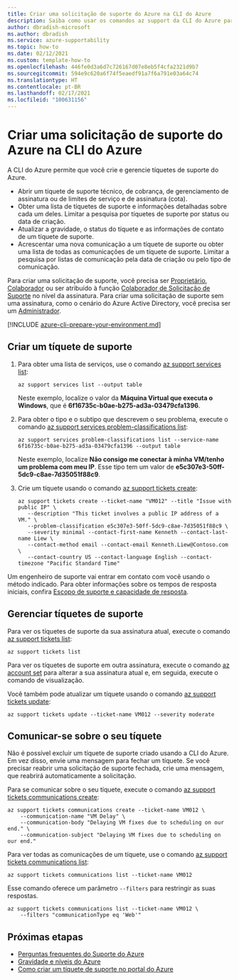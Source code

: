 ```yaml
---
title: Criar uma solicitação de suporte do Azure na CLI do Azure
description: Saiba como usar os comandos az support da CLI do Azure para criar, atualizar e gerenciar as solicitações de suporte do Azure.
author: dbradish-microsoft
ms.author: dbradish
ms.service: azure-supportability
ms.topic: how-to
ms.date: 02/12/2021
ms.custom: template-how-to
ms.openlocfilehash: 446fe0d3a6d7c726167d07e8eb5f4cfa2321d9b7
ms.sourcegitcommit: 594e9c620a6f74f5eaedf91a7f6a791e03a64c74
ms.translationtype: HT
ms.contentlocale: pt-BR
ms.lasthandoff: 02/17/2021
ms.locfileid: "100631156"
---
```

# <a name="create-an-azure-support-request-in-azure-cli"></a>Criar uma solicitação de suporte do Azure na CLI do Azure

A CLI do Azure permite que você crie e gerencie tíquetes de suporte do Azure.

- Abrir um tíquete de suporte técnico, de cobrança, de gerenciamento de assinatura ou de limites de serviço e de assinatura (cota).
- Obter uma lista de tíquetes de suporte e informações detalhadas sobre cada um deles. Limitar a pesquisa por tíquetes de suporte por status ou data de criação.
- Atualizar a gravidade, o status do tíquete e as informações de contato de um tíquete de suporte.
- Acrescentar uma nova comunicação a um tíquete de suporte ou obter uma lista de todas as comunicações de um tíquete de suporte. Limitar a pesquisa por listas de comunicação pela data de criação ou pelo tipo de comunicação.

Para criar uma solicitação de suporte, você precisa ser [Proprietário](/azure/role-based-access-control/built-in-roles#owner), [Colaborador](/azure/role-based-access-control/built-in-roles#contributor) ou ser atribuído à função [Colaborador de Solicitação de Suporte](/azure/role-based-access-control/built-in-roles#support-request-contributor) no nível da assinatura. Para criar uma solicitação de suporte sem uma assinatura, como o cenário do Azure Active Directory, você precisa ser um [Administrador](/azure/active-directory/roles/permissions-reference).

[!INCLUDE [azure-cli-prepare-your-environment.md](includes/azure-cli-prepare-your-environment.md)]

## <a name="create-a-support-ticket"></a>Criar um tíquete de suporte

1. Para obter uma lista de serviços, use o comando [az support services list](/cli/azure/ext/support/support/services#ext_support_az_support_services_list):

   ```azurecli
   az support services list --output table
   ```

   Neste exemplo, localize o valor da **Máquina Virtual que executa o Windows**, que é **6f16735c-b0ae-b275-ad3a-03479cfa1396**.

1. Para obter o tipo e o subtipo que descrevem o seu problema, execute o comando [az support services problem-classifications list](/cli/azure/ext/support/support/services/problem-classifications#ext_support_az_support_services_problem_classifications_list):

   ```azurecli
   az support services problem-classifications list --service-name 6f16735c-b0ae-b275-ad3a-03479cfa1396 --output table
   ```

   Neste exemplo, localize **Não consigo me conectar à minha VM/tenho um problema com meu IP**. Esse tipo tem um valor de **e5c307e3-50ff-5dc9-c8ae-7d35051f88c9**.

1. Crie um tíquete usando o comando [az support tickets create](/cli/azure/ext/support/support/tickets#ext_support_az_support_tickets_create):

   ```azurecli
   az support tickets create --ticket-name "VM012" --title "Issue with public IP" \
      --description "This ticket involves a public IP address of a VM." \
      --problem-classification e5c307e3-50ff-5dc9-c8ae-7d35051f88c9 \
      --severity minimal --contact-first-name Kenneth --contact-last-name Liew \
      --contact-method email --contact-email Kenneth.Liew@Contoso.com \
      --contact-country US --contact-language English --contact-timezone "Pacific Standard Time"
   ```

Um engenheiro de suporte vai entrar em contato com você usando o método indicado. Para obter informações sobre os tempos de resposta iniciais, confira [Escopo de suporte e capacidade de resposta](/support/plans/response/).

## <a name="manage-support-tickets"></a>Gerenciar tíquetes de suporte

Para ver os tíquetes de suporte da sua assinatura atual, execute o comando [az support tickets list](/cli/azure/ext/support/support/tickets#ext_support_az_support_tickets_list):

```azurecli
az support tickets list
```

Para ver os tíquetes de suporte em outra assinatura, execute o comando [az account set](/cli/azure/account#az_account_set) para alterar a sua assinatura atual e, em seguida, execute o comando de visualização.

Você também pode atualizar um tíquete usando o comando [az support tickets update](/cli/azure/ext/support/support/tickets#ext_support_az_support_tickets_update):

```azurecli
az support tickets update --ticket-name VM012 --severity moderate
```

## <a name="communicate-about-your-ticket"></a>Comunicar-se sobre o seu tíquete

Não é possível excluir um tíquete de suporte criado usando a CLI do Azure. Em vez disso, envie uma mensagem para fechar um tíquete. Se você precisar reabrir uma solicitação de suporte fechada, crie uma mensagem, que reabrirá automaticamente a solicitação.

Para se comunicar sobre o seu tíquete, execute o comando [az support tickets communications create](/cli/azure/ext/support/support/tickets/communications#ext_support_az_support_tickets_communications_create):

```azurecli
az support tickets communications create --ticket-name VM012 \
    --communication-name "VM Delay" \
    --communication-body "Delaying VM fixes due to scheduling on our end." \
    --communication-subject "Delaying VM fixes due to scheduling on our end."
```

Para ver todas as comunicações de um tíquete, use o comando [az support tickets communications list](/cli/azure/ext/support/support/tickets/communications#ext_support_az_support_tickets_communications_list):

```azurecli
az support tickets communications list --ticket-name VM012
```

Esse comando oferece um parâmetro `--filters` para restringir as suas respostas.

```azurecli
az support tickets communications list --ticket-name VM012 \
    --filters "communicationType eq 'Web'"
```

## <a name="next-steps"></a>Próximas etapas

- [Perguntas frequentes do Suporte do Azure](/support/faq/)
- [Gravidade e níveis do Azure](/support/plans/response/)
- [Como criar um tíquete de suporte no portal do Azure](/azure/azure-portal/supportability/how-to-create-azure-support-request)
